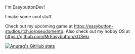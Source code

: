 I'm EasybuttonDev!

I make some cool stuff.

Check out my upcoming game at https://easybutton-studios.itch.io/pseudomento. 
Also check out my hobby OS at https://github.com/MrEasybutton/kOSeki.


[![Anurag's GitHub stats](https://github-readme-stats.vercel.app/api?username=MrEasybutton&show_icons=true&theme=radical)](https://github.com/anuraghazra/github-readme-stats)
